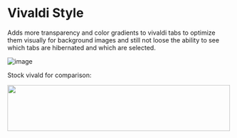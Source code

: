# Vivaldi Style

Adds more transparency and color gradients to vivaldi tabs to optimize them visually for background images and still not loose the ability to see which tabs are hibernated and which are selected.

![image](https://github.com/jnccd/vivaldi-style/assets/19777592/7f505899-8ac8-4027-bc1f-d9f88dc8e21a)

Stock vivald for comparison:

<img src="https://github.com/jnccd/vivaldi-style/assets/19777592/c09d51ec-e8fb-48c9-9f0f-eea9c237ca28" width="500" height="104">
